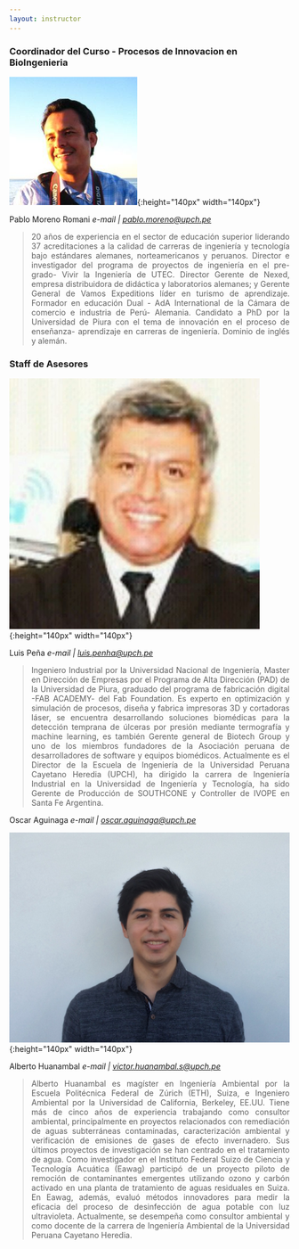 ```yaml
---
layout: instructor
---
```

### Coordinador del Curso - Procesos de Innovacion en BioIngenieria
![Alt text](/instructors/pablo_moreno.png){:height="140px" width="140px"}

Pablo Moreno Romani
*e-mail | pablo.moreno@upch.pe*
><div style="text-align: justify">20 años de experiencia en el sector de educación superior liderando 37 acreditaciones a la calidad de carreras de ingeniería y tecnología bajo estándares alemanes, norteamericanos y peruanos. Director e investigador del programa de proyectos de ingeniería en el pre- grado- Vivir la Ingeniería de UTEC. Director Gerente de Nexed, empresa distribuidora de didáctica y laboratorios alemanes; y Gerente General de Vamos Expeditions líder en turismo de aprendizaje. Formador en educación Dual - AdA International de la Cámara de comercio e industria de Perú- Alemania. Candidato a PhD por la Universidad de Piura con el tema de innovación en el proceso de enseñanza- aprendizaje en carreras de ingeniería. Dominio de inglés y alemán.</div>


### Staff de Asesores 
![Alt text](/instructors/luis_pena.jpg){:height="140px" width="140px"}

Luis Peña
*e-mail | luis.penha@upch.pe*
><div style="text-align: justify">Ingeniero Industrial por la Universidad Nacional de Ingeniería, Master en Dirección de Empresas por el Programa de Alta Dirección (PAD) de la Universidad de Piura, graduado del programa de fabricación digital -FAB ACADEMY- del Fab Foundation. Es experto en optimización y simulación de procesos, diseña y fabrica impresoras 3D y cortadoras láser, se encuentra desarrollando soluciones biomédicas para la detección temprana de úlceras por presión mediante termografía y machine learning, es también Gerente general de Biotech Group y uno de los miembros fundadores de la Asociación peruana de desarrolladores de software y equipos biomédicos. Actualmente es el Director de la Escuela de Ingeniería de la Universidad Peruana Cayetano Heredia (UPCH), ha dirigido la carrera de Ingeniería Industrial en la Universidad de Ingeniería y Tecnología, ha sido Gerente de Producción de SOUTHCONE y Controller de IVOPE en Santa Fe Argentina.</div> 


Oscar Aguinaga
*e-mail | oscar.aguinaga@upch.pe*




![Alt text](/instructors/Alberto_Huanambal.jpg){:height="140px" width="140px"}

Alberto Huanambal
*e-mail | victor.huanambal.s@upch.pe*
><div style="text-align: justify">Alberto Huanambal es magíster en Ingeniería Ambiental por la Escuela Politécnica Federal de Zúrich (ETH), Suiza, e Ingeniero Ambiental por la Universidad de California, Berkeley, EE.UU. Tiene más de cinco años de experiencia trabajando como consultor ambiental, principalmente en proyectos relacionados con remediación de aguas subterráneas contaminadas, caracterización ambiental y verificación de emisiones de gases de efecto invernadero. Sus últimos proyectos de investigación se han centrado en el tratamiento de agua. Como investigador en el Instituto Federal Suizo de Ciencia y Tecnología Acuática (Eawag) participó de un proyecto piloto de remoción de contaminantes emergentes utilizando ozono y carbón activado en una planta de tratamiento de aguas residuales en Suiza. En Eawag, además, evaluó métodos innovadores para medir la eficacia del proceso de desinfección de agua potable con luz ultravioleta. Actualmente, se desempeña como consultor ambiental y como docente de la carrera de Ingeniería Ambiental de la Universidad Peruana Cayetano Heredia.</div> 
